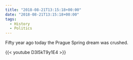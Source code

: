```yaml
---
title: "2018-08-21T13:15:18+00:00"
date: "2018-08-21T13:15:18+00:00"
tags:
  - History
  - Politics
---
```


Fifty year ago today the Prague Spring dream was crushed.

{{< youtube D3l5kT9y1E4 >}}
